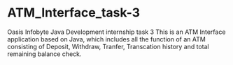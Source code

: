 # ATM_Interface_task-3
Oasis Infobyte Java Development internship task 3 
This is an ATM Interface application based on Java, which includes all the function of an ATM consisting of Deposit, Withdraw, Tranfer, Transcation history
and total remaining balance check.
